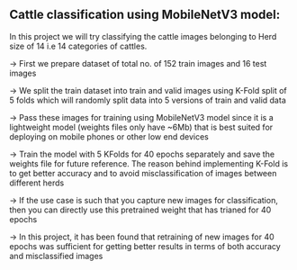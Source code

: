 ## Cattle classification using MobileNetV3 model:
In this project we will try classifying the cattle images belonging to Herd size of 14 i.e 14 categories of cattles. 

-> First we prepare dataset of total no. of 152 train images and 16 test images

-> We split the train dataset into train and valid images using K-Fold split of 5 folds which will randomly split data into 5 versions of train and valid data

-> Pass these images for training using MobileNetV3 model since it is a lightweight model (weights files only have ~6Mb) that is best suited for deploying on mobile phones or other low end devices

-> Train the model with 5 KFolds for 40 epochs separately and save the weights file for future reference. The reason behind implementing K-Fold is to get better accuracy and to avoid misclassification of images between different herds

-> If the use case is such that you capture new images for classification, then you can directly use this pretrained weight that has trianed for 40 epochs

-> In this project, it has been found that retraining of new images for 40 epochs was sufficient for getting better results in terms of both accuracy and misclassified images
